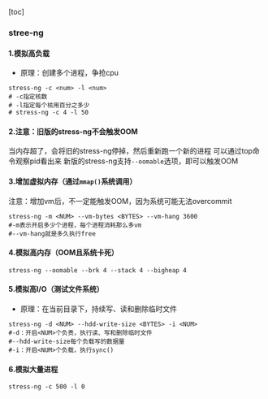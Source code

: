 [toc]

### stree-ng

#### 1.模拟高负载
* 原理：创建多个进程，争抢cpu
```shell
stress-ng -c <num> -l <num>
# -c指定核数
# -l指定每个核用百分之多少
# stress-ng -c 4 -l 50
```

#### 2.注意：旧版的stress-ng不会触发OOM
当内存超了，会将旧的stress-ng停掉，然后重新跑一个新的进程
可以通过top命令观察pid看出来
新版的stress-ng支持`--oomable`选项，即可以触发OOM

#### 3.增加虚拟内存（通过`mmap()`系统调用）
注意：增加vm后，不一定能触发OOM，因为系统可能无法overcommit
```shell
stress-ng -m <NUM> --vm-bytes <BYTES> --vm-hang 3600   
#-m表示开启多少个进程，每个进程消耗那么多vm
#--vm-hang就是多久执行free
```

#### 4.模拟高内存（OOM且系统卡死）
```shell
stress-ng --oomable --brk 4 --stack 4 --bigheap 4
```

#### 5.模拟高I/O（测试文件系统）
* 原理：在当前目录下，持续写、读和删除临时文件
```shell
stress-ng -d <NUM> --hdd-write-size <BYTES> -i <NUM>
#-d：开启<NUM>个负责，执行读、写和删除临时文件
#--hdd-write-size每个负载写的数据量
#-i：开启<NUM>个负载，执行sync()
```

#### 6.模拟大量进程
```shell
stress-ng -c 500 -l 0
```
